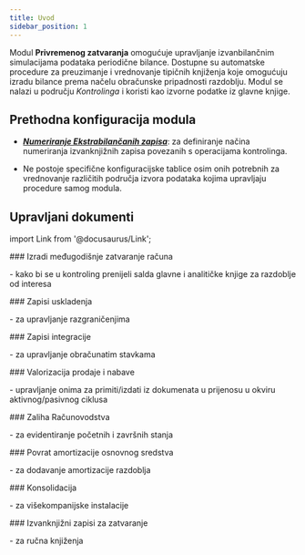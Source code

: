 ```yaml
---
title: Uvod
sidebar_position: 1
---
```


Modul **Privremenog zatvaranja** omogućuje upravljanje izvanbilančnim simulacijama podataka periodične bilance. Dostupne su automatske procedure za preuzimanje i vrednovanje tipičnih knjiženja koje omogućuju izradu bilance prema načelu obračunske pripadnosti razdoblju. 
Modul se nalazi u području *Kontrolinga* i koristi kao izvorne podatke iz glavne knjige.

## Prethodna konfiguracija modula
- [***Numeriranje Ekstrabilančanih zapisa***](/docs/configurations/tables/controlling/managerial-accounting/managerial-accounting-numeration): za definiranje načina numeriranja izvanknjižnih zapisa povezanih s operacijama kontrolinga.

- Ne postoje specifične konfiguracijske tablice osim onih potrebnih za vrednovanje različitih područja izvora podataka kojima upravljaju procedure samog modula.

## Upravljani dokumenti
import Link from '@docusaurus/Link';

<div className="cardContainer">
    <div className="card">
###     <Link to="/docs/controlling/mid-year-closures/create-mid-year-closures-intro">Izradi međugodišnje zatvaranje računa</Link>
        <p>- kako bi se u kontroling prenijeli salda glavne i analitičke knjige za razdoblje od interesa</p>
###     <Link to="/docs/controlling/mid-year-closures/procedures/adjusting-entry" className="bold-link">Zapisi uskladenja</Link>
        <p>- za upravljanje razgraničenjima</p>
###     <Link to="/docs/controlling/mid-year-closures/procedures/integration-records" className="bold-link">Zapisi integracije</Link>
        <p>- za upravljanje obračunatim stavkama</p>
###     <Link to="/docs/controlling/mid-year-closures/procedures/purchase-and-sales-area-valorization" className="bold-link">Valorizacija prodaje i nabave</Link>
        <p>- upravljanje onima za primiti/izdati iz dokumenata u prijenosu u okviru aktivnog/pasivnog ciklusa</p>
###     <Link to="/docs/controlling/mid-year-closures/procedures/warehouse-oddments" className="bold-link">Zaliha Računovodstva</Link>
        <p>- za evidentiranje početnih i završnih stanja</p>
###     <Link to="/docs/controlling/mid-year-closures/procedures/fixed-assets-depreciation-retrieve" className="bold-link">Povrat amortizacije osnovnog sredstva</Link>
        <p>- za dodavanje amortizacije razdoblja</p>
###     <Link to="/docs/controlling/mid-year-closures/procedures/consolidation" className="bold-link">Konsolidacija</Link>
        <p>- za višekompanijske instalacije</p>
###     <Link to="/docs/controlling/mid-year-closures/search-off-balance-sheet-records" className="bold-link">Izvanknjižni zapisi za zatvaranje</Link>
        <p>- za ručna knjiženja</p>
    </div>
</div>
